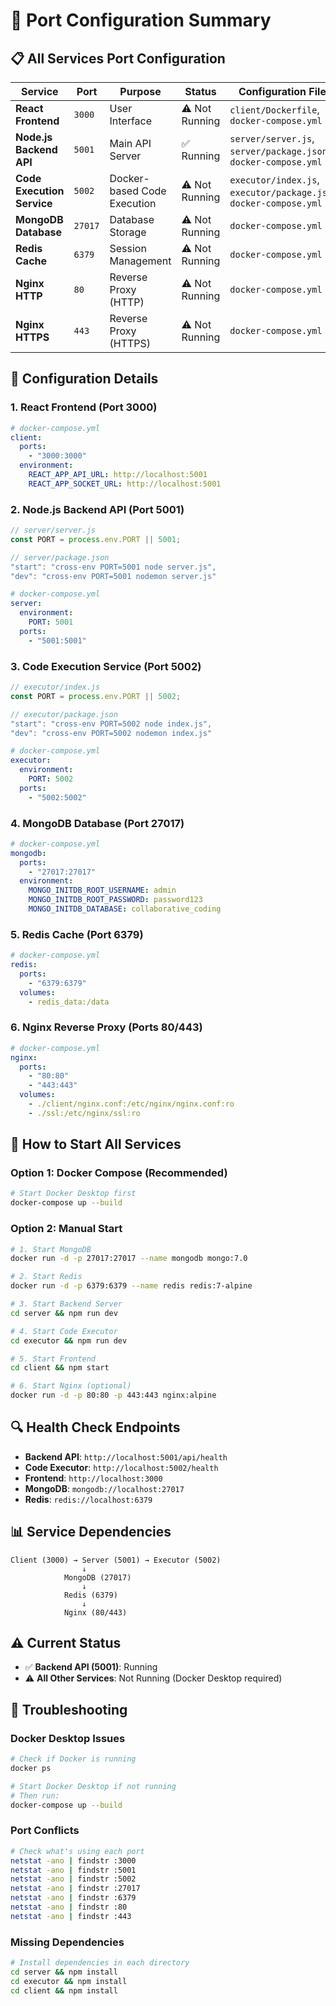 # 🚀 Port Configuration Summary

## 📋 **All Services Port Configuration**

| Service | Port | Purpose | Status | Configuration Files |
|---------|------|---------|--------|-------------------|
| **React Frontend** | `3000` | User Interface | ⚠️ Not Running | `client/Dockerfile`, `docker-compose.yml` |
| **Node.js Backend API** | `5001` | Main API Server | ✅ Running | `server/server.js`, `server/package.json`, `docker-compose.yml` |
| **Code Execution Service** | `5002` | Docker-based Code Execution | ⚠️ Not Running | `executor/index.js`, `executor/package.json`, `docker-compose.yml` |
| **MongoDB Database** | `27017` | Database Storage | ⚠️ Not Running | `docker-compose.yml` |
| **Redis Cache** | `6379` | Session Management | ⚠️ Not Running | `docker-compose.yml` |
| **Nginx HTTP** | `80` | Reverse Proxy (HTTP) | ⚠️ Not Running | `docker-compose.yml` |
| **Nginx HTTPS** | `443` | Reverse Proxy (HTTPS) | ⚠️ Not Running | `docker-compose.yml` |

## 🔧 **Configuration Details**

### **1. React Frontend (Port 3000)**
```yaml
# docker-compose.yml
client:
  ports:
    - "3000:3000"
  environment:
    REACT_APP_API_URL: http://localhost:5001
    REACT_APP_SOCKET_URL: http://localhost:5001
```

### **2. Node.js Backend API (Port 5001)**
```javascript
// server/server.js
const PORT = process.env.PORT || 5001;

// server/package.json
"start": "cross-env PORT=5001 node server.js",
"dev": "cross-env PORT=5001 nodemon server.js"
```

```yaml
# docker-compose.yml
server:
  environment:
    PORT: 5001
  ports:
    - "5001:5001"
```

### **3. Code Execution Service (Port 5002)**
```javascript
// executor/index.js
const PORT = process.env.PORT || 5002;

// executor/package.json
"start": "cross-env PORT=5002 node index.js",
"dev": "cross-env PORT=5002 nodemon index.js"
```

```yaml
# docker-compose.yml
executor:
  environment:
    PORT: 5002
  ports:
    - "5002:5002"
```

### **4. MongoDB Database (Port 27017)**
```yaml
# docker-compose.yml
mongodb:
  ports:
    - "27017:27017"
  environment:
    MONGO_INITDB_ROOT_USERNAME: admin
    MONGO_INITDB_ROOT_PASSWORD: password123
    MONGO_INITDB_DATABASE: collaborative_coding
```

### **5. Redis Cache (Port 6379)**
```yaml
# docker-compose.yml
redis:
  ports:
    - "6379:6379"
  volumes:
    - redis_data:/data
```

### **6. Nginx Reverse Proxy (Ports 80/443)**
```yaml
# docker-compose.yml
nginx:
  ports:
    - "80:80"
    - "443:443"
  volumes:
    - ./client/nginx.conf:/etc/nginx/nginx.conf:ro
    - ./ssl:/etc/nginx/ssl:ro
```

## 🚀 **How to Start All Services**

### **Option 1: Docker Compose (Recommended)**
```bash
# Start Docker Desktop first
docker-compose up --build
```

### **Option 2: Manual Start**
```bash
# 1. Start MongoDB
docker run -d -p 27017:27017 --name mongodb mongo:7.0

# 2. Start Redis
docker run -d -p 6379:6379 --name redis redis:7-alpine

# 3. Start Backend Server
cd server && npm run dev

# 4. Start Code Executor
cd executor && npm run dev

# 5. Start Frontend
cd client && npm start

# 6. Start Nginx (optional)
docker run -d -p 80:80 -p 443:443 nginx:alpine
```

## 🔍 **Health Check Endpoints**

- **Backend API**: `http://localhost:5001/api/health`
- **Code Executor**: `http://localhost:5002/health`
- **Frontend**: `http://localhost:3000`
- **MongoDB**: `mongodb://localhost:27017`
- **Redis**: `redis://localhost:6379`

## 📊 **Service Dependencies**

```
Client (3000) → Server (5001) → Executor (5002)
                ↓
            MongoDB (27017)
                ↓
            Redis (6379)
                ↓
            Nginx (80/443)
```

## ⚠️ **Current Status**

- ✅ **Backend API (5001)**: Running
- ⚠️ **All Other Services**: Not Running (Docker Desktop required)

## 🔧 **Troubleshooting**

### **Docker Desktop Issues**
```bash
# Check if Docker is running
docker ps

# Start Docker Desktop if not running
# Then run:
docker-compose up --build
```

### **Port Conflicts**
```bash
# Check what's using each port
netstat -ano | findstr :3000
netstat -ano | findstr :5001
netstat -ano | findstr :5002
netstat -ano | findstr :27017
netstat -ano | findstr :6379
netstat -ano | findstr :80
netstat -ano | findstr :443
```

### **Missing Dependencies**
```bash
# Install dependencies in each directory
cd server && npm install
cd executor && npm install
cd client && npm install
```
